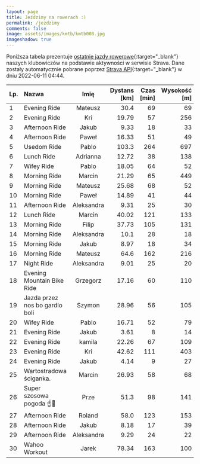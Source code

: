 ```yaml
---
layout: page
title: Jeździmy na rowerach :)
permalink: /jezdzimy
comments: false
image: assets/images/kmtb/kmtb008.jpg
imageshadow: true
---
```


Poniższa tabela prezentuje [ostatnie jazdy rowerowe](https://www.strava.com/clubs/336381){:target="_blank"} naszych klubowiczów na podstawie aktywności w serwisie Strava. Dane zostały automatycznie pobrane poprzez [Strava API](https://developers.strava.com/docs/reference/#api-Clubs-getClubActivitiesById){:target="_blank"} w dniu 2022-06-11 04:44.

Lp. | Nazwa | Imię | Dystans [km] | Czas [min] | Wysokość [m]
:--- | :--- | :---: | ---: | ---: | ---:
1|Evening Ride|Mateusz|30.4|69|69
2|Evening Ride|Kri|19.79|57|256
3|Afternoon Ride|Jakub|9.33|18|33
4|Afternoon Ride|Paweł|16.33|51|49
5|Usedom Ride|Pablo|103.3|264|697
6|Lunch Ride|Adrianna|12.72|38|138
7|Wifey Ride|Pablo|18.05|64|52
8|Morning Ride|Marcin|21.29|65|449
9|Morning Ride|Mateusz|25.68|68|52
10|Morning Ride|Paweł|14.89|41|44
11|Afternoon Ride|Aleksandra|9.31|25|30
12|Lunch Ride|Marcin|40.02|121|133
13|Morning Ride|Filip|37.73|105|131
14|Morning Ride|Aleksandra|10.1|28|18
15|Morning Ride|Jakub|8.97|18|34
16|Morning Ride|Mateusz|64.6|162|216
17|Night Ride|Aleksandra|9.01|25|20
18|Evening Mountain Bike Ride|Grzegorz|17.16|60|110
19|Jazda przez nos bo gardlo boli|Szymon|28.96|56|105
20|Wifey Ride|Pablo|16.71|52|79
21|Evening Ride|Jakub|3.61|8|14
22|Evening Ride|kamila|22.26|67|109
23|Evening Ride|Kri|42.62|111|403
24|Evening Ride|Jakub|4.14|9|27
25|Wartostradowa ściganka.|Marcin|26.93|58|68
26|Super szosowa pogoda ☝️🤩|Prze|51.3|98|141
27|Afternoon Ride|Roland|58.0|123|153
28|Afternoon Ride|Jakub|8.18|17|39
29|Afternoon Ride|Aleksandra|9.29|24|22
30|Wahoo Workout|Jarek|78.34|163|100
